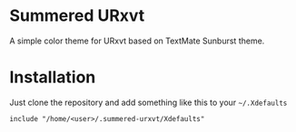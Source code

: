 # Summered URxvt

A simple color theme for URxvt based on TextMate Sunburst theme.

# Installation

Just clone the repository and add something like this to your `~/.Xdefaults`

    include "/home/<user>/.summered-urxvt/Xdefaults"

